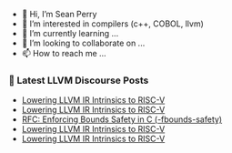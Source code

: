 - 👋 Hi, I’m Sean Perry
- 👀 I’m interested in compilers (c++, COBOL, llvm)
- 🌱 I’m currently learning ...
- 💞️ I’m looking to collaborate on ...
- 📫 How to reach me ...

<!---
s66perry/s66perry is a ✨ special ✨ repository because its `README.md` (this file) appears on your GitHub profile.
You can click the Preview link to take a look at your changes.
--->
### 📕 Latest LLVM Discourse Posts

<!-- DISCOURSE-LLVM:START -->
- [Lowering LLVM IR Intrinsics to RISC-V](https://discourse.llvm.org/t/lowering-llvm-ir-intrinsics-to-risc-v/84134#post_6)
- [Lowering LLVM IR Intrinsics to RISC-V](https://discourse.llvm.org/t/lowering-llvm-ir-intrinsics-to-risc-v/84134#post_5)
- [RFC: Enforcing Bounds Safety in C &lpar;-fbounds-safety&rpar;](https://discourse.llvm.org/t/rfc-enforcing-bounds-safety-in-c-fbounds-safety/70854?page=7#post_131)
- [Lowering LLVM IR Intrinsics to RISC-V](https://discourse.llvm.org/t/lowering-llvm-ir-intrinsics-to-risc-v/84134#post_4)
- [Lowering LLVM IR Intrinsics to RISC-V](https://discourse.llvm.org/t/lowering-llvm-ir-intrinsics-to-risc-v/84134#post_3)
<!-- DISCOURSE-LLVM:END -->
